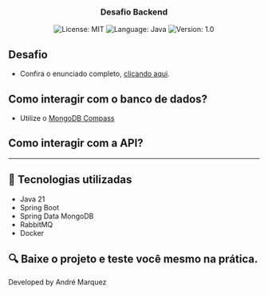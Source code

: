 <h3 align="center">
  Desafio Backend
</h3>

<p align="center">

  <img alt="License: MIT" src="https://img.shields.io/badge/license-MIT-%2304D361">
  <img alt="Language: Java" src="https://img.shields.io/badge/language-java-green">
  <img alt="Version: 1.0" src="https://img.shields.io/badge/version-1.0-yellowgreen">

</p>

## Desafio
- Confira o enunciado completo, [clicando aqui](./DESAFIO.MD).

## Como interagir com o banco de dados?
- Utilize o [MongoDB Compass](https://www.mongodb.com/products/tools/compass)

## Como interagir com a API?
- --

## 🚀 Tecnologias utilizadas

* Java 21
* Spring Boot
* Spring Data MongoDB
* RabbitMQ
* Docker

## 🔍 Baixe o projeto e teste você mesmo na prática.


Developed by André Marquez